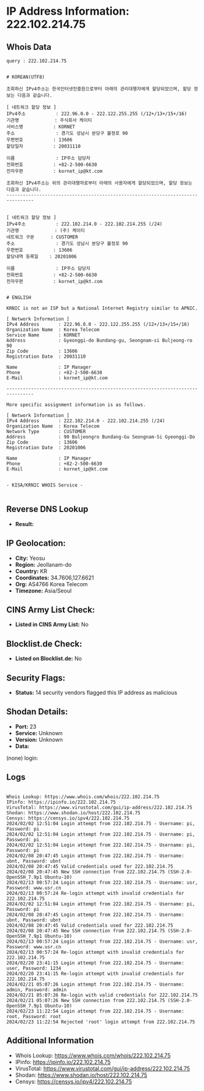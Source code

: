 # IP Address Information: 222.102.214.75

## Whois Data
```
query : 222.102.214.75


# KOREAN(UTF8)

조회하신 IPv4주소는 한국인터넷진흥원으로부터 아래의 관리대행자에게 할당되었으며, 할당 정보는 다음과 같습니다.

[ 네트워크 할당 정보 ]
IPv4주소           : 222.96.0.0 - 222.122.255.255 (/12+/13+/15+/16)
기관명             : 주식회사 케이티
서비스명           : KORNET
주소               : 경기도 성남시 분당구 불정로 90
우편번호           : 13606
할당일자           : 20031110

이름               : IP주소 담당자
전화번호           : +82-2-500-6630
전자우편           : kornet_ip@kt.com

조회하신 IPv4주소는 위의 관리대행자로부터 아래의 사용자에게 할당되었으며, 할당 정보는 다음과 같습니다.
--------------------------------------------------------------------------------


[ 네트워크 할당 정보 ]
IPv4주소           : 222.102.214.0 - 222.102.214.255 (/24)
기관명             : (주) 케이티
네트워크 구분      : CUSTOMER
주소               : 경기도 성남시 분당구 불정로 90
우편번호           : 13606
할당내역 등록일    : 20201006

이름               : IP주소 담당자
전화번호           : +82-2-500-6630
전자우편           : kornet_ip@kt.com


# ENGLISH

KRNIC is not an ISP but a National Internet Registry similar to APNIC.

[ Network Information ]
IPv4 Address       : 222.96.0.0 - 222.122.255.255 (/12+/13+/15+/16)
Organization Name  : Korea Telecom
Service Name       : KORNET
Address            : Gyeonggi-do Bundang-gu, Seongnam-si Buljeong-ro 90
Zip Code           : 13606
Registration Date  : 20031110

Name               : IP Manager
Phone              : +82-2-500-6630
E-Mail             : kornet_ip@kt.com

--------------------------------------------------------------------------------

More specific assignment information is as follows.

[ Network Information ]
IPv4 Address       : 222.102.214.0 - 222.102.214.255 (/24)
Organization Name  : Korea Telecom
Network Type       : CUSTOMER
Address            : 90 Buljeongro Bundang-Gu Seongnam-Si Gyeonggi-Do
Zip Code           : 13606
Registration Date  : 20201006

Name               : IP Manager
Phone              : +82-2-500-6630
E-Mail             : kornet_ip@kt.com


- KISA/KRNIC WHOIS Service -


```
## Reverse DNS Lookup
- **Result:** 

## IP Geolocation:
- **City:** Yeosu
- **Region:** Jeollanam-do
- **Country:** KR
- **Coordinates:** 34.7606,127.6621
- **Org:** AS4766 Korea Telecom
- **Timezone:** Asia/Seoul

## CINS Army List Check:
- **Listed in CINS Army List:** 
No

## Blocklist.de Check:
- **Listed on Blocklist.de:** 
No

## Security Flags:
- **Status:** 14 security vendors flagged this IP address as malicious

## Shodan Details:
- **Port:** 23
- **Service:** Unknown
- **Version:** Unknown
- **Data:** 
(none) login: 

## Logs
```

Whois Lookup: https://www.whois.com/whois/222.102.214.75
IPinfo: https://ipinfo.io/222.102.214.75
VirusTotal: https://www.virustotal.com/gui/ip-address/222.102.214.75
Shodan: https://www.shodan.io/host/222.102.214.75
Censys: https://censys.io/ipv4/222.102.214.75
2024/02/02 12:51:04 Login attempt from 222.102.214.75 - Username: pi, Password: pi
2024/02/02 12:51:04 Login attempt from 222.102.214.75 - Username: pi, Password: pi
2024/02/02 12:51:04 Login attempt from 222.102.214.75 - Username: pi, Password: pi
2024/02/08 20:47:45 Login attempt from 222.102.214.75 - Username: ubnt, Password: ubnt
2024/02/08 20:47:45 Valid credentials used for 222.102.214.75
2024/02/08 20:47:45 New SSH connection from 222.102.214.75 (SSH-2.0-OpenSSH_7.9p1 Ubuntu-10)
2024/02/13 00:57:24 Login attempt from 222.102.214.75 - Username: usr, Password: www.usr.cn
2024/02/13 00:57:24 Re-login attempt with invalid credentials for 222.102.214.75
2024/02/02 12:51:04 Login attempt from 222.102.214.75 - Username: pi, Password: pi
2024/02/08 20:47:45 Login attempt from 222.102.214.75 - Username: ubnt, Password: ubnt
2024/02/08 20:47:45 Valid credentials used for 222.102.214.75
2024/02/08 20:47:45 New SSH connection from 222.102.214.75 (SSH-2.0-OpenSSH_7.9p1 Ubuntu-10)
2024/02/13 00:57:24 Login attempt from 222.102.214.75 - Username: usr, Password: www.usr.cn
2024/02/13 00:57:24 Re-login attempt with invalid credentials for 222.102.214.75
2024/02/20 23:41:15 Login attempt from 222.102.214.75 - Username: user, Password: 1234
2024/02/20 23:41:15 Re-login attempt with invalid credentials for 222.102.214.75
2024/02/21 05:07:26 Login attempt from 222.102.214.75 - Username: admin, Password: admin
2024/02/21 05:07:26 Re-login with valid credentials for 222.102.214.75
2024/02/21 05:07:26 New SSH connection from 222.102.214.75 (SSH-2.0-OpenSSH_7.9p1 Ubuntu-10)
2024/02/23 11:22:54 Login attempt from 222.102.214.75 - Username: root, Password: root
2024/02/23 11:22:54 Rejected 'root' login attempt from 222.102.214.75

```
## Additional Information
- Whois Lookup: https://www.whois.com/whois/222.102.214.75
- IPinfo: https://ipinfo.io/222.102.214.75
- VirusTotal: https://www.virustotal.com/gui/ip-address/222.102.214.75
- Shodan: https://www.shodan.io/host/222.102.214.75
- Censys: https://censys.io/ipv4/222.102.214.75

